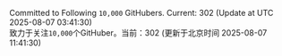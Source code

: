 Committed to Following `10,000` GitHubers. Current: <!-- FOLLOWING_COUNT -->302<!-- FOLLOWING_COUNT --> (Update at UTC <!-- LAST_UPDATED -->2025-08-07 03:41:30<!-- LAST_UPDATED -->)<br>
致力于关注`10,000`个GitHuber。当前：<!-- FOLLOWING_COUNT -->302<!-- FOLLOWING_COUNT --> (更新于北京时间 <!-- LAST_UPDATED_CST -->2025-08-07 11:41:30<!-- LAST_UPDATED_CST -->)
